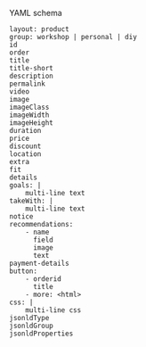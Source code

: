 YAML schema

    layout: product
    group: workshop | personal | diy
    id
    order
    title
    title-short
    description
    permalink
    video
    image
    imageClass
    imageWidth
    imageHeight
    duration
    price
    discount
    location
    extra
    fit
    details
    goals: |
        multi-line text
    takeWith: |
        multi-line text
    notice
    recommendations:
        - name
          field
          image
          text
    payment-details
    button:
        - orderid
          title
        - more: <html>
    css: |
        multi-line css
    jsonldType
    jsonldGroup
    jsonldProperties
